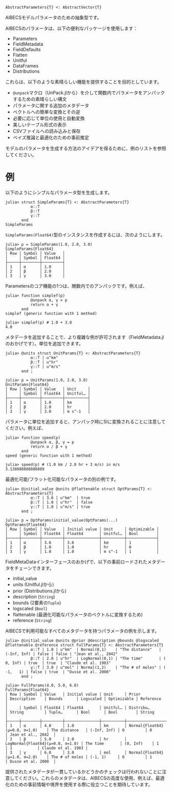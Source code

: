 ```
AbstractParameters{T} <: AbstractVector{T}
```

AIBECSモデルパラメータのための抽象型です。

AIBECSのパラメータは、以下の便利なパッケージを使用します：

  * Parameters
  * FieldMetadata
  * FieldDefaults
  * Flatten
  * Unitful
  * DataFrames
  * Distributions

これらは、以下のような素晴らしい機能を提供することを目的としています。

  * `@unpack`マクロ（UnPack.jlから）を介して関数内でパラメータをアンパックするための素晴らしい構文
  * パラメータに関する追加のメタデータ
  * ベクトルへの簡単な変換とその逆
  * 必要に応じて単位の使用と自動変換
  * 美しいテーブル形式の表示
  * CSVファイルへの読み込みと保存
  * ベイズ推論と最適化のための事前推定

モデルのパラメータを生成する方法のアイデアを得るために、例のリストを参照してください。

# 例

以下のようにシンプルなパラメータ型を生成します。

```jldoctest
julia> struct SimpleParams{T} <: AbstractParameters{T}
           α::T
           β::T
           γ::T
       end
SimpleParams
```

`SimpleParams(Float64)`型のインスタンスを作成するには、次のようにします。

```jldoctest
julia> p = SimpleParams(1.0, 2.0, 3.0)
SimpleParams{Float64}
│ Row │ Symbol │ Value   │
│     │ Symbol │ Float64 │
├─────┼────────┼─────────┤
│ 1   │ α      │ 1.0     │
│ 2   │ β      │ 2.0     │
│ 3   │ γ      │ 3.0     │
```

Parametersのコア機能の1つは、関数内でのアンパックです。例えば、

```jldoctest
julia> function simplef(p)
           @unpack α, γ = p
           return α + γ
       end
simplef (generic function with 1 method)

julia> simplef(p) # 1.0 + 3.0
4.0
```

メタデータを追加することで、より複雑な例が許可されます（FieldMetadata.jlのおかげです）。単位を追加できます。

```jldoctest
julia> @units struct UnitParams{T} <: AbstractParameters{T}
           α::T | u"km"
           β::T | u"hr"
           γ::T | u"m/s"
       end ;

julia> p = UnitParams(1.0, 2.0, 3.0)
UnitParams{Float64}
│ Row │ Symbol │ Value   │ Unit     │
│     │ Symbol │ Float64 │ Unitful… │
├─────┼────────┼─────────┼──────────┤
│ 1   │ α      │ 1.0     │ km       │
│ 2   │ β      │ 2.0     │ hr       │
│ 3   │ γ      │ 3.0     │ m s^-1   │
```

パラメータに単位を追加すると、アンパック時にSIに変換されることに注意してください。例えば、

```jldoctest
julia> function speed(p)
           @unpack α, β, γ = p
           return α / β + γ
       end
speed (generic function with 1 method)

julia> speed(p) # (1.0 km / 2.0 hr + 3 m/s) in m/s
3.138888888888889
```

最適化可能/フラット化可能なパラメータの別の例です。

```jldoctest
julia> @initial_value @units @flattenable struct OptParams{T} <: AbstractParameters{T}
           α::T | 3.6 | u"km"  | true
           β::T | 1.0 | u"hr"  | false
           γ::T | 1.0 | u"m/s" | true
       end ;

julia> p = OptParams(initial_value(OptParams)...)
OptParams{Float64}
│ Row │ Symbol │ Value   │ Initial value │ Unit     │ Optimizable │
│     │ Symbol │ Float64 │ Float64       │ Unitful… │ Bool        │
├─────┼────────┼─────────┼───────────────┼──────────┼─────────────┤
│ 1   │ α      │ 3.6     │ 3.6           │ km       │ 1           │
│ 2   │ β      │ 1.0     │ 1.0           │ hr       │ 0           │
│ 3   │ γ      │ 1.0     │ 1.0           │ m s^-1   │ 1           │
```

FieldMetaDataインターフェースのおかげで、以下の事前ロードされたメタデータをチェーンできます。

  * initial_value
  * units (Unitful.jlから)
  * prior (Distributions.jlから)
  * description (`String`)
  * bounds (2要素の`Tuple`)
  * logscaled (`Bool`)
  * flattenable (最適化可能なパラメータのベクトルに変換するため)
  * reference (`String`)

AIBECSで利用可能なすべてのメタデータを持つパラメータの例を示します。

```jldoctest
julia> @initial_value @units @prior @description @bounds @logscaled @flattenable @reference struct FullParams{T} <: AbstractParameters{T}
           α::T | 1.0 | u"km"  | Normal(0,1)    | "The distance"   | (-Inf, Inf) | false | false | "Jean et al., 2042"
           β::T | 2.0 | u"hr"  | LogNormal(0,1) | "The time"       | (   0, Inf) | true  | true  | "Claude et al. 1983"
           γ::T | 3.0 | u"mol" | Normal(1,2)    | "The # of moles" | (  -1,   1) | false | true  | "Dusse et al. 2000"
       end ;

julia> FullParams(4.0, 5.0, 6.0)
FullParams{Float64}
│ Row │ Symbol │ Value   │ Initial value │ Unit     │ Prior                            │ Description    │ Bounds      │ Logscaled │ Optimizable │ Reference          │
│     │ Symbol │ Float64 │ Float64       │ Unitful… │ Distribu…                        │ String         │ Tuple…      │ Bool      │ Bool        │ String             │
├─────┼────────┼─────────┼───────────────┼──────────┼──────────────────────────────────┼────────────────┼─────────────┼───────────┼─────────────┼────────────────────┤
│ 1   │ α      │ 4.0     │ 1.0           │ km       │ Normal{Float64}(μ=0.0, σ=1.0)    │ The distance   │ (-Inf, Inf) │ 0         │ 0           │ Jean et al., 2042  │
│ 2   │ β      │ 5.0     │ 2.0           │ hr       │ LogNormal{Float64}(μ=0.0, σ=1.0) │ The time       │ (0, Inf)    │ 1         │ 1           │ Claude et al. 1983 │
│ 3   │ γ      │ 6.0     │ 3.0           │ mol      │ Normal{Float64}(μ=1.0, σ=2.0)    │ The # of moles │ (-1, 1)     │ 0         │ 1           │ Dusse et al. 2000  │
```

提供されたメタデータが一貫しているかどうかのチェックは行われないことに注意してください。これらのメタデータは、AIBECSの高度な使用、例えば、最適化のための事前情報や境界を使用する際に役立つことを期待しています。
